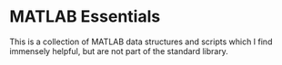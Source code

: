 # MATLAB Essentials
This is a collection of MATLAB data structures and scripts which I find immensely helpful, but are not part of the standard library.
